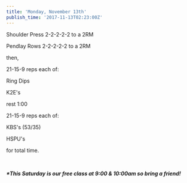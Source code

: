 ```yaml
---
title: 'Monday, November 13th'
publish_time: '2017-11-13T02:23:00Z'
---
```


Shoulder Press 2-2-2-2-2 to a 2RM

Pendlay Rows 2-2-2-2-2 to a 2RM

then,

21-15-9 reps each of:

Ring Dips

K2E's

rest 1:00

21-15-9 reps each of:

KBS's (53/35)

HSPU's

for total time.

 

***\*This Saturday is our free class at 9:00 & 10:00am so bring a
friend!***
